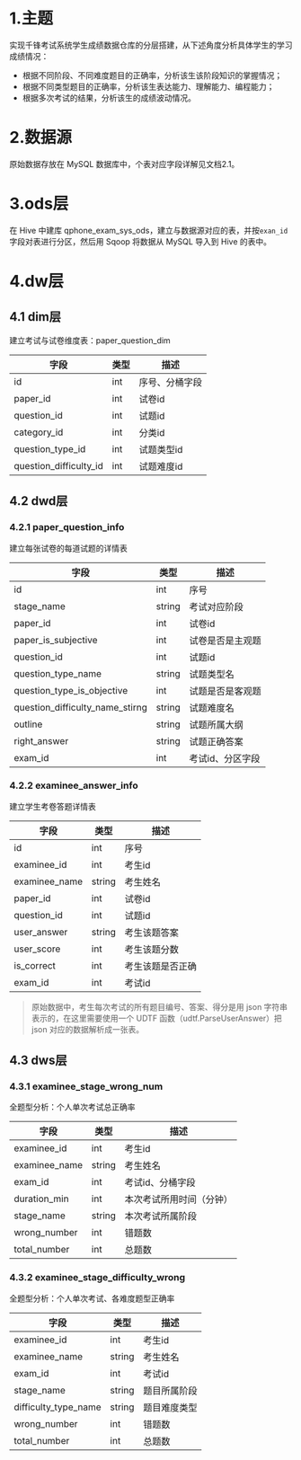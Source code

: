 # 1.主题

实现千锋考试系统学生成绩数据仓库的分层搭建，从下述角度分析具体学生的学习成绩情况：

- 根据不同阶段、不同难度题目的正确率，分析该生该阶段知识的掌握情况；
- 根据不同类型题目的正确率，分析该生表达能力、理解能力、编程能力；
- 根据多次考试的结果，分析该生的成绩波动情况。

# 2.数据源

原始数据存放在 MySQL 数据库中，个表对应字段详解见文档2.1。

[2.1]:./doc/datasource_table_fields.docx

# 3.ods层

在 Hive 中建库 qphone_exam_sys_ods，建立与数据源对应的表，并按`exan_id`字段对表进行分区，然后用 Sqoop 将数据从 MySQL 导入到 Hive 的表中。

[3.1]: ./ods/qphone_exam_sys_ods_create_table_step1.sql	"建表语句1"
[3.2]: ./ods/qphone_exam_sys_ods_load_data.sh	"Sqoop导入数据"
[3.3]: ./ods/qphone_exam_sys_ods_create_table_step2.sql	"分区表导入数据"

# 4.dw层

## 4.1 dim层

建立考试与试卷维度表：paper_question_dim

| 字段                   | 类型 | 描述           |
| ---------------------- | ---- | -------------- |
| id                     | int  | 序号、分桶字段 |
| paper_id               | int  | 试卷id         |
| question_id            | int  | 试题id         |
| category_id            | int  | 分类id         |
| question_type_id       | int  | 试题类型id     |
| question_difficulty_id | int  | 试题难度id     |

## 4.2 dwd层

### 4.2.1 paper_question_info

建立每张试卷的每道试题的详情表

[4.2.1]: ./dwd/qphone_exam_sys_dwd_paper_question_info.sql	"建表及插入数据"

| 字段                            | 类型   | 描述             |
| ------------------------------- | ------ | ---------------- |
| id                              | int    | 序号             |
| stage_name                      | string | 考试对应阶段     |
| paper_id                        | int    | 试卷id           |
| paper_is_subjective             | int    | 试卷是否是主观题 |
| question_id                     | int    | 试题id           |
| question_type_name              | string | 试题类型名       |
| question_type_is_objective      | int    | 试题是否是客观题 |
| question_difficulty_name_stirng | string | 试题难度名       |
| outline                         | string | 试题所属大纲     |
| right_answer                    | string | 试题正确答案     |
| exam_id                         | int    | 考试id、分区字段 |

### 4.2.2 examinee_answer_info

建立学生考卷答题详情表

[4.2.2.1]: ./dwd/qphone_exam_sys_dwd_examinee_answer_info.sql	"建表及插入数据"

| 字段          | 类型   | 描述             |
| ------------- | ------ | ---------------- |
| id            | int    | 序号             |
| examinee_id   | int    | 考生id           |
| examinee_name | string | 考生姓名         |
| paper_id      | int    | 试卷id           |
| question_id   | int    | 试题id           |
| user_answer   | string | 考生该题答案     |
| user_score    | int    | 考生该题分数     |
| is_correct    | int    | 考生该题是否正确 |
| exam_id       | int    | 考试id           |

> 原始数据中，考生每次考试的所有题目编号、答案、得分是用 json 字符串表示的，在这里需要使用一个 UDTF 函数（udtf.ParseUserAnswer）把 json 对应的数据解析成一张表。
>
> [4.2.2.2]: ./jar/dw_project_exam_sys/parse.jar	"jar包"

## 4.3 dws层

### 4.3.1 examinee_stage_wrong_num

全题型分析：个人单次考试总正确率

| 字段          | 类型   | 描述                     |
| ------------- | ------ | ------------------------ |
| examinee_id   | int    | 考生id                   |
| examinee_name | string | 考生姓名                 |
| exam_id       | int    | 考试id、分桶字段         |
| duration_min  | int    | 本次考试所用时间（分钟） |
| stage_name    | string | 本次考试所属阶段         |
| wrong_number  | int    | 错题数                   |
| total_number  | int    | 总题数                   |

[4.3.1]: ./dew/qphone_exam_sys_dws_examinee_stage_wrong_num.sql	"建表及插入数据"

### 4.3.2 examinee_stage_difficulty_wrong

全题型分析：个人单次考试、各难度题型正确率

| 字段                 | 类型   | 描述         |
| -------------------- | ------ | ------------ |
| examinee_id          | int    | 考生id       |
| examinee_name        | string | 考生姓名     |
| exam_id              | int    | 考试id       |
| stage_name           | string | 题目所属阶段 |
| difficulty_type_name | string | 题目难度类型 |
| wrong_number         | int    | 错题数       |
| total_number         | int    | 总题数       |

[4.3.2]: ./dew/qphone_exam_sys_dws_examinee_stage_difficulty_wrong_num.sql	"建表及插入数据"
